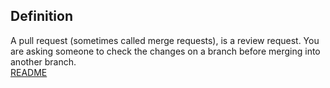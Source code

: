 ## Definition
A pull request (sometimes called merge requests), is a review request. You are asking someone to check the changes on a branch before merging into another branch.  
[README](README.md)
